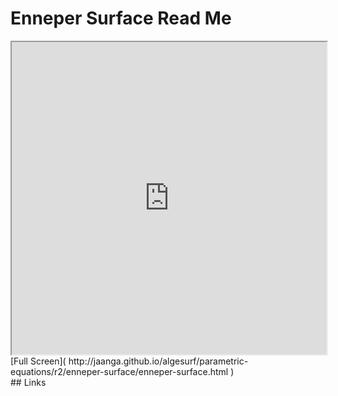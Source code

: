 Enneper Surface Read Me
===

<iframe src='http://jaanga.github.io/algesurf/parametric-equations/r2/enneper-surface/enneper-surface.html' width=100% height=500px >
There is an `iframe` here. It is not visible when viewed on github.com/algesurf. To view, please see 'Project Links' below.
</iframe>
[Full Screen]( http://jaanga.github.io/algesurf/parametric-equations/r2/enneper-surface/enneper-surface.html )
<br>
## Links 
<http://www.3d-meier.de/tut3/Seite10.html>  
